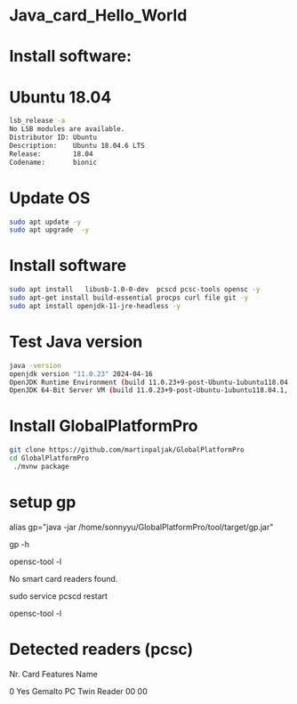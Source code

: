 # Java_card_Hello_World

# Install software:
# Ubuntu 18.04
```bash
lsb_release -a
No LSB modules are available.
Distributor ID: Ubuntu
Description:    Ubuntu 18.04.6 LTS
Release:        18.04
Codename:       bionic
```
#  Update OS
```bash
sudo apt update -y
sudo apt upgrade  -y
```
#  Install software 
```bash
sudo apt install   libusb-1.0-0-dev  pcscd pcsc-tools opensc -y
sudo apt-get install build-essential procps curl file git -y
sudo apt install openjdk-11-jre-headless -y
```
# Test Java version
```bash
java -version
openjdk version "11.0.23" 2024-04-16
OpenJDK Runtime Environment (build 11.0.23+9-post-Ubuntu-1ubuntu118.04.1)
OpenJDK 64-Bit Server VM (build 11.0.23+9-post-Ubuntu-1ubuntu118.04.1, mixed mode, sharing)
```
# Install GlobalPlatformPro
```bash
git clone https://github.com/martinpaljak/GlobalPlatformPro
cd GlobalPlatformPro
 ./mvnw package
 ```
# setup gp
alias gp="java -jar /home/sonnyyu/GlobalPlatformPro/tool/target/gp.jar"

gp -h

opensc-tool -l

No smart card readers found.

sudo service pcscd restart

opensc-tool -l

# Detected readers (pcsc)

Nr. Card Features Name

0 Yes Gemalto PC Twin Reader 00 00

